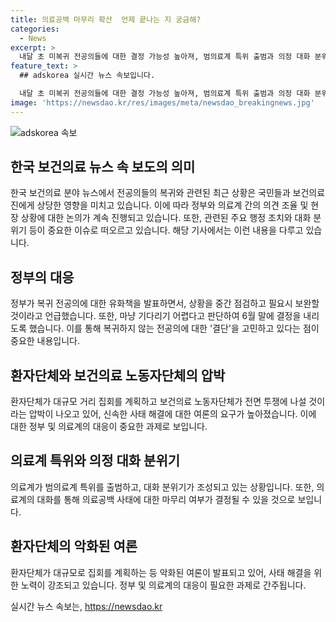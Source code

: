 ```yaml
---
title: 의료공백 마무리 확산  언제 끝나는 지 궁금해?
categories:
  - News
excerpt: >
  내달 초 미복귀 전공의들에 대한 결정 가능성 높아져, 범의료계 특위 출범과 의정 대화 분위기 고조 중. 의료공백 사태로 인한 행동에 대한 여론 악화하며, 환자와 보건의료 노동자들의 압박 강화. 정부와 의료계의 사태 해결을 위한 신속한 노력 예상. 의료계 특위 설치로 의정 대화 분위기 조성, 하지만 전공의들의 휴진 계획과 의대생들의 참여로 현 상황에서의 해결이 어려운 상황.
feature_text: >
  ## adskorea 실시간 뉴스 속보입니다.

  내달 초 미복귀 전공의들에 대한 결정 가능성 높아져, 범의료계 특위 출범과 의정 대화 분위기 고조 중. 의료공백 사태로 인한 행동에 대한 여론 악화하며, 환자와 보건의료 노동자들의 압박 강화. 정부와 의료계의 사태 해결을 위한 신속한 노력 예상. 의료계 특위 설치로 의정 대화 분위기 조성, 하지만 전공의들의 휴진 계획과 의대생들의 참여로 현 상황에서의 해결이 어려운 상황.
image: 'https://newsdao.kr/res/images/meta/newsdao_breakingnews.jpg'
---
```


<p><img src="https://newsdao.kr/res/images/meta/newsdao_breakingnews.jpg" alt="adskorea 속보" /></p>

<h2 data-ke-size="size26">한국 보건의료 뉴스 속 보도의 의미</h2>

<p data-ke-size="size16">한국 보건의료 분야 뉴스에서 전공의들의 복귀와 관련된 최근 상황은 국민들과 보건의료진에게 상당한 영향을 미치고 있습니다. 이에 따라 정부와 의료계 간의 의견 조율 및 현장 상황에 대한 논의가 계속 진행되고 있습니다. 또한, 관련된 주요 행정 조치와 대화 분위기 등이 중요한 이슈로 떠오르고 있습니다. 해당 기사에서는 이런 내용을 다루고 있습니다.</p>

<h2 data-ke-size="size26">정부의 대응</h2>

<p data-ke-size="size16">정부가 복귀 전공의에 대한 유화책을 발표하면서, 상황을 중간 점검하고 필요시 보완할 것이라고 언급했습니다. 또한, 마냥 기다리기 어렵다고 판단하여 6월 말에 결정을 내리도록 했습니다. 이를 통해 복귀하지 않는 전공의에 대한 '결단'을 고민하고 있다는 점이 중요한 내용입니다.</p>

<h2 data-ke-size="size26">환자단체와 보건의료 노동자단체의 압박</h2>

<p data-ke-size="size16">환자단체가 대규모 거리 집회를 계획하고 보건의료 노동자단체가 전면 투쟁에 나설 것이라는 압박이 나오고 있어, 신속한 사태 해결에 대한 여론의 요구가 높아졌습니다. 이에 대한 정부 및 의료계의 대응이 중요한 과제로 보입니다.</p>

<h2 data-ke-size="size26">의료계 특위와 의정 대화 분위기</h2>

<p data-ke-size="size16">의료계가 범의료계 특위를 출범하고, 대화 분위기가 조성되고 있는 상황입니다. 또한, 의료계의 대화를 통해 의료공백 사태에 대한 마무리 여부가 결정될 수 있을 것으로 보입니다.</p>

<h2 data-ke-size="size26">환자단체의 악화된 여론</h2>

<p data-ke-size="size16">환자단체가 대규모로 집회를 계획하는 등 악화된 여론이 발표되고 있어, 사태 해결을 위한 노력이 강조되고 있습니다. 정부 및 의료계의 대응이 필요한 과제로 간주됩니다.</p>
실시간 뉴스 속보는, <a href="https://newsdao.kr" rel="dofollow">https://newsdao.kr</a>



